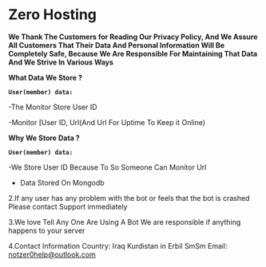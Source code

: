 # Zero Hosting

**We Thank The Customers for Reading Our Privacy Policy, And We Assure All Customers That Their Data And Personal Information Will Be Completely Safe, Because We Are Responsible For Maintaining That Data And We Strive In Various Ways**

**__What Data We Store ?__**
 
**``User(member) data:``**

-The Monitor Store User ID  

-Monitor [User ID, Url(And Url For Uptime To Keep it Online)

**__Why We Store Data ?__**

**``User(member) data:``**

-We Store User ID Because To So Someone Can Monitor Url

- Data Stored On Mongodb 


2.If any user has any problem with the bot or feels that the bot is crashed Please contact Support immediately

3.We love Tell Any One Are Using A Bot We are responsible if anything happens to your server

4.Contact Information
Country: Iraq
Kurdistan in Erbil
SmSm
Email: notzer0help@outlook.com

